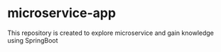 # microservice-app
This repository is created to explore microservice and gain knowledge using SpringBoot
